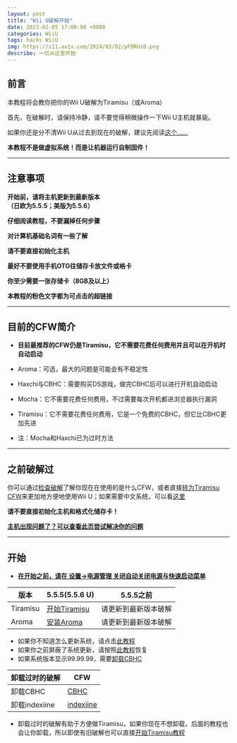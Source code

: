 ```yaml
---
layout: post
title: "Wii U破解开始"
date: 2023-02-05 17:00:00 +0800
categories: WiiU
tags: hacks WiiU
img: https://s11.ax1x.com/2024/03/02/pF0RUs0.png
describe: 一切从这里开始
---
```


## 前言

本教程将会教你把你的Wii U破解为Tiramisu（或Aroma）

首先，在破解时，请保持冷静，请不要觉得稍微操作一下Wii U主机就暴毙。

如果你还是分不清Wii U从过去到现在的破解，建议先阅读[这个……](https://littleFIve233.GitHub.io/wiiu/2023/02/05/hacksWord.html)

**本教程不是做虚拟系统！而是让机器运行自制固件！**

<hr />

## 注意事项

**开始前，请将主机更新到最新版本<br />（日欧为5.5.5；美版为5.5.6）**

**仔细阅读教程，不要漏掉任何步骤**

**对计算机基础名词有一些了解**

**请不要直接初始化主机**

**最好不要使用手机OTG往储存卡放文件或格卡**

**你至少需要一张存储卡（8GB及以上）**

**本教程的粉色文字都为可点击的超链接**


<hr />

## 目前的CFW简介

* **目前最推荐的CFW仍是Tiramisu，它不需要花费任何费用并且可以在开机时自动启动**

* Aroma：可选，最大的问题是可能会有不稳定性

* Haxchi与CBHC：需要购买DS游戏，做完CBHC后可以进行开机自动启动

* Mocha：它不需要花费任何费用，不过需要每次开机都进浏览器执行漏洞

* Tiramisu：它不需要花费任何费用，它是一个免费的CBHC，但它比CBHC更加先进

* 注：Mocha和Haxchi已为过时方法

<hr />

## 之前破解过

你可以通过[检查破解](https://littleFIve233.GitHub.io/wiiu/2023/02/04/CheckHacks.html)了解你现在在使用的是什么CFW，或者直接[转为Tiramisu CFW](https://littleFIve233.GitHub.io/wiiu/2023/02/05/prepare-Tiramisu.html)来更加地方便地使用Wii U；如果需要中文系统，可以看[这里](https://littleFIve233.GitHub.io/wiiu/2023/02/04/install-CHJsystem.html)

**请不要直接初始化主机和格式化储存卡！**

[**主机出现问题了？可以查看此页尝试解决你的问题**](https://littleFIve233.GitHub.io/wiiu/2023/02/05/QA.html)

<hr />

## 开始

- **[在开始之前，请在 设置->电源管理 关闭自动关闭电源与快速启动菜单](https://en-americas-support.nintendo.com/app/answers/detail/a_id/1495/kw/Standby%20Functions)**

| 版本                    | 5.5.5(5.5.6 U)        | 5.5.5之前          |
| ----------------------- | ------------ | ------------------------ |
| Tiramisu            | [开始Tiramisu](https://littleFIve233.GitHub.io/wiiu/2023/02/05/prepare-Tiramisu.html)     | 请更新到最新版本破解 |
| Aroma            | [安装Aroma](https://littleFIve233.GitHub.io/wiiu/2023/02/05/Aroma.html)     | 请更新到最新版本破解 |

- 如果你不知道怎么更新系统，请点击[此教程](https://en-americas-support.nintendo.com/app/answers/detail/a_id/1136)
- 如果你之前屏蔽了系统更新，请按照[此教程](https://littleFIve233.GitHub.io/wiiu/2023/02/01/uninstall-UDFiine.html)恢复
- 如果系统版本显示99.99.99，需要[卸载CBHC](https://littleFIve233.GitHub.io/wiiu/2023/02/01/uninstall-CBHC.html)

| 卸载过时的破解 | CFW |
| ----------------------- | ------------ |
| 卸载CBHC | [CBHC](https://littleFIve233.GitHub.io/wiiu/2023/02/01/uninstall-CBHC.html)     |
| 卸载indexiine   | [indexiine](https://littleFIve233.GitHub.io/wiiu/2023/02/01/uninstall-indexiine.html)     |

- 卸载过时的破解有助于方便做Tiramisu，如果你现在不想卸载，后面的教程也会让你卸载，所以即使有旧破解也可以直接[开始Tiramisu教程](https://littleFIve233.GitHub.io/wiiu/2023/02/05/prepare-Tiramisu.html)
